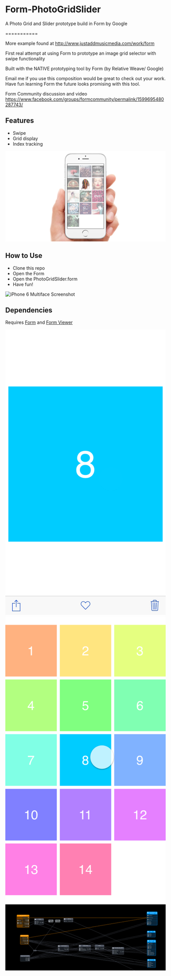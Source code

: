 # Form-PhotoGridSlider
A Photo Grid and Slider prototype build in Form by Google

===========

More example found at http://www.justaddmusicmedia.com/work/form

First real attempt at using Form to prototype an image grid selector with swipe functionality

Built with the NATIVE prototyping tool by Form (by Relative Weave/ Google)

Email me if you use this composition would be great to check out your work. Have fun learning Form the future looks promising with this tool.

Form Community discussion and video
https://www.facebook.com/groups/formcommunity/permalink/1599695480287743/

## Features
- Swipe
- Grid display
- Index tracking

![iPhone 6 with background Screenshot](./screenshots/UIinFrame.jpg "iPhone 6 UI with background Screenshot")

## How to Use
- Clone this repo
- Open the Form 
- Open the PhotoGridSlider.form
- Have fun!

![iPhone 6 Multiface Screenshot](./screenshots/animation.gif "iPhone 6 Multiface Screenshot")

## Dependencies
Requires [Form](https://itunes.apple.com/us/app/form/id906164672?mt=12 "Form") and [Form Viewer](https://itunes.apple.com/us/app/form-viewer/id909186799?mt=8 "Form Viewer") 

![UI Screenshot](./screenshots/UI1.png "UI")
![UI2 Screenshot](./screenshots/UI2.png "UI2")
![Code](./screenshots/Code.jpg "Code")

